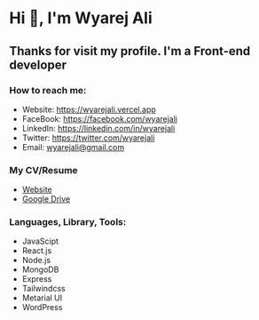 # Hi 👋, I'm Wyarej Ali

## Thanks for visit my profile. I'm a Front-end developer

### How to reach me:
- Website: https://wyarejali.vercel.app
- FaceBook: https://facebook.com/wyarejali
- LinkedIn: https://linkedin.com/in/wyarejali
- Twitter: https://twitter.com/wyarejali
- Email: [wyarejali@gmail.com](mailto:wyarejali@gmail.com)

### My CV/Resume
- [Website](https://wyarejali.vercel.app)
- [Google Drive](https://drive.google.com/file/d/1F9tvsRgnFczCArDRLyzYlwe7LPDeaPcY/view?usp=sharing)

### Languages, Library, Tools:
- JavaScipt
- React.js
- Node.js
- MongoDB
- Express
- Tailwindcss
- Metarial UI
- WordPress

